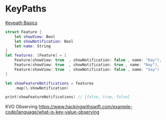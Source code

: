 # KeyPaths


[Keypath Basics](https://sarunw.com/posts/what-is-keypath-in-swift/)

```swift
struct Feature { 
	let showView: Bool
	let showNotification: Bool
	let name: String			   
}
let features: [Feature] = [
	Feature(showView: true  , showNotification: false , name: "Kay"),
	Feature(showView: true  , showNotification: true , name: "Nay"),
	Feature(showView: true  , showNotification: false , name: "Say")
]

let showFeatureNotifications = features
	.map(\.showNotification)	

print(showFeatureNotifications) // [false, true, false]
```


KVO Observing
https://www.hackingwithswift.com/example-code/language/what-is-key-value-observing
